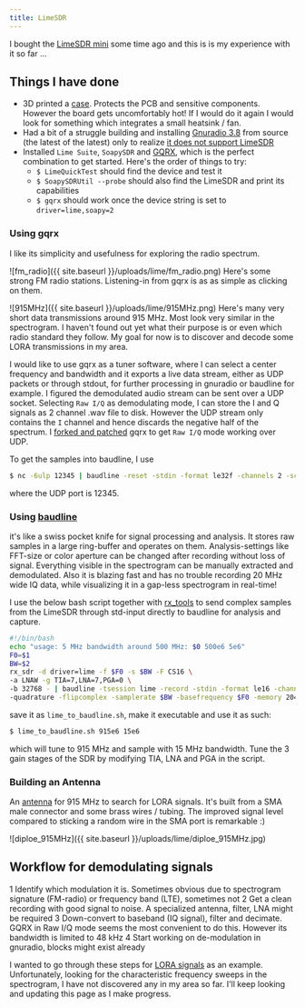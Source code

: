 ```yaml
---
title: LimeSDR
---
```

I bought the [LimeSDR mini](https://www.crowdsupply.com/lime-micro/limesdr-mini) some time ago and this is is my experience with it so far ...

## Things I have done

  * 3D printed a [case](https://www.thingiverse.com/thing:2872421). Protects the PCB and sensitive components. However the board gets uncomfortably hot! If I would do it again I would look for something which integrates a small heatsink / fan.
  * Had a bit of a struggle building and installing [Gnuradio 3.8](https://github.com/gnuradio/gnuradio/releases/tag/v3.8.0.0) from source (the latest of the latest) only to realize [it does not support LimeSDR](https://github.com/myriadrf/gr-limesdr/issues/44)
  * Installed `Lime Suite`, `SoapySDR` and [GQRX](http://gqrx.dk/), which is the perfect combination to get started. Here's the order of things to try:
    * `$ LimeQuickTest` should find the device and test it
    * `$ SoapySDRUtil --probe` should also find the LimeSDR and print its capabilities
    * `$ gqrx` should work once the device string is set to `driver=lime,soapy=2`

### Using gqrx
I like its simplicity and usefulness for exploring the radio spectrum.

![fm_radio]({{ site.baseurl }}/uploads/lime/fm_radio.png)
Here's some strong FM radio stations. Listening-in from gqrx is as as simple as clicking on them.

![915MHz]({{ site.baseurl }}/uploads/lime/915MHz.png)
Here's many very short data transmissions around 915 MHz. Most look very similar in the spectrogram. I haven't found out yet what their purpose is or even which radio standard they follow. My goal for now is to discover and decode some LORA transmissions in my area.

I would like to use gqrx as a tuner software, where I can select a center frequency and bandwidth and it exports a live data stream, either as UDP packets or through stdout, for further processing in gnuradio or baudline for example. I figured the demodulated audio stream can be sent over a UDP socket. Selecting `Raw I/Q` as demodulating mode, I can store the I and Q signals as 2 channel .wav file to disk. However the UDP stream only contains the `I` channel and hence discards the negative half of the spectrum. I [forked and patched](https://github.com/yetifrisstlama/gqrx) gqrx to get `Raw I/Q` mode working over UDP.

To get the samples into baudline, I use
```bash
$ nc -6ulp 12345 | baudline -reset -stdin -format le32f -channels 2 -scaleby 32768 -quadrature -flipcomplex
```
where the UDP port is 12345.

### Using [baudline](http://baudline.com/)
it's like a swiss pocket knife for signal processing and analysis. It stores raw samples in a large ring-buffer and operates on them. Analysis-settings like FFT-size or color aperture can be changed after recording without loss of signal. Everything visible in the spectrogram can be manually extracted and demodulated. Also it is blazing fast and has no trouble recording 20 MHz wide IQ data, while visualizing it in a gap-less spectrogram in real-time!

I use the below bash script together with [rx_tools](https://github.com/rxseger/rx_tools) to send complex samples from the LimeSDR through std-input directly to baudline for analysis and capture.

```bash
#!/bin/bash
echo "usage: 5 MHz bandwidth around 500 MHz: $0 500e6 5e6"
F0=$1
BW=$2
rx_sdr -d driver=lime -f $F0 -s $BW -F CS16 \
-a LNAW -g TIA=7,LNA=7,PGA=0 \
-b 32768 - | baudline -tsession lime -record -stdin -format le16 -channels 2 \
-quadrature -flipcomplex -samplerate $BW -basefrequency $F0 -memory 2048
```

save it as `lime_to_baudline.sh`, make it executable and use it as such:

```bash
$ lime_to_baudline.sh 915e6 15e6
```

which will tune to 915 MHz and sample with 15 MHz bandwidth. Tune the 3 gain stages of the SDR by modifying TIA, LNA and PGA in the script.


### Building an Antenna
An [antenna](https://m0ukd.com/calculators/quarter-wave-ground-plane-antenna-calculator/) for 915 MHz to search for LORA signals. It's built from a SMA male connector and some brass wires / tubing. The improved signal level compared to sticking a random wire in the SMA port is remarkable :)

![diploe_915MHz]({{ site.baseurl }}/uploads/lime/diploe_915MHz.jpg)


## Workflow for demodulating signals
  1 Identify which modulation it is. Sometimes obvious due to spectrogram signature (FM-radio) or frequency band (LTE), sometimes not
  2 Get a clean recording with good signal to noise. A specialized antenna, filter, LNA might be required
  3 Down-convert to baseband (IQ signal), filter and decimate. GQRX in Raw I/Q mode seems the most convenient to do this. However its bandwidth is limited to 48 kHz
  4 Start working on de-modulation in gnuradio, blocks might exist already

I wanted to go through these steps for [LORA signals](https://static1.squarespace.com/static/54cecce7e4b054df1848b5f9/t/57489e6e07eaa0105215dc6c/1464376943218/Reversing-Lora-Knight.pdf) as an example. Unfortunately, looking for the characteristic frequency sweeps in the spectrogram, I have not discovered any in my area so far. I'll keep looking and updating this page as I make progress.
